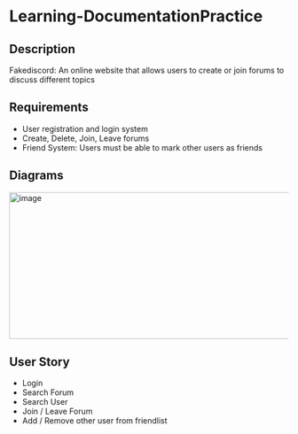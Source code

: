 # Learning-DocumentationPractice

## Description
Fakediscord: An online website that allows users to create or join forums to discuss different topics

## Requirements
- User registration and login system
- Create, Delete, Join, Leave forums
- Friend System: Users must be able to mark other users as friends

## Diagrams
<img width="831" height="265" alt="image" src="https://github.com/user-attachments/assets/35cafb81-2bd9-44b1-b800-393c5ae1bd5a" />

## User Story
- Login
- Search Forum
- Search User
- Join / Leave Forum
- Add / Remove other user from friendlist
